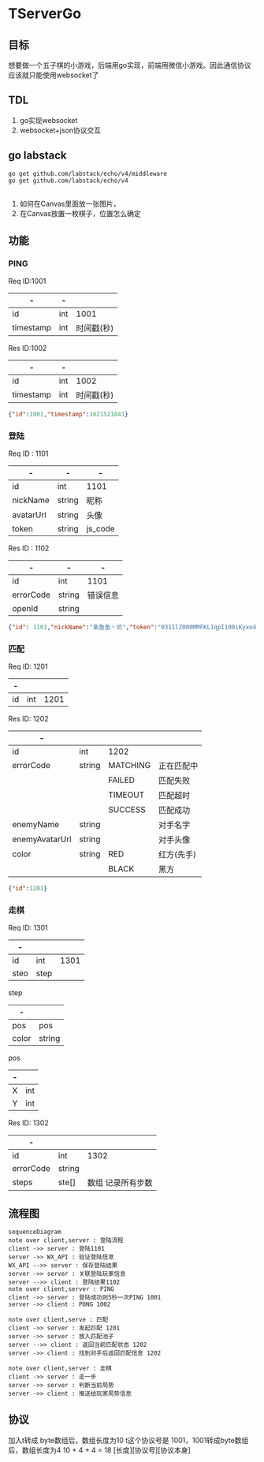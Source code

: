 # TServerGo


## 目标
想要做一个五子棋的小游戏，后端用go实现，前端用微信小游戏。因此通信协议应该就只能使用websocket了

## TDL

1. go实现websocket
2. websocket+json协议交互

## go labstack

```
go get github.com/labstack/echo/v4/middleware
go get github.com/labstack/echo/v4
```


##
1. 如何在Canvas里面放一张图片，
2. 在Canvas放置一枚棋子，位置怎么确定

## 功能

### PING

Req ID:1001


| -         | -   |            |
| --------- | --- | ---------- |
| id        | int | 1001       |
| timestamp | int | 时间戳(秒) |

Res ID:1002

| -         | -   |            |
| --------- | --- | ---------- |
| id        | int | 1002       |
| timestamp | int | 时间戳(秒) |


```json
{"id":1001,"timestamp":1621521841}
```

### 登陆

Req ID : 1101

| -         | -      | -       |
| --------- | ------ | ------- |
| id        | int    | 1101    |
| nickName  | string | 昵称    |
| avatarUrl | string | 头像    |
| token     | string | js_code |

Res ID : 1102

| -         | -      | -        |
| --------- | ------ | -------- |
| id        | int    | 1101     |
| errorCode | string | 错误信息 |
| openId    | string |          |

```json
{"id": 1101,"nickName":"条鱼鱼丶炕","token":"0311lZ000MMFKL1qpI100iKyxo41lZ0s","avatarUrl":""}
```

### 匹配

Req ID:  1201

| -   |     |      |
| --- | --- | ---- |
| id  | int | 1201 |

Res ID: 1202

| -              |        |          |            |
| -------------- | ------ | -------- | ---------- |
| id             | int    | 1202     |            |
| errorCode      | string | MATCHING | 正在匹配中 |
|                |        | FAILED   | 匹配失败   |
|                |        | TIMEOUT  | 匹配超时   |
|                |        | SUCCESS  | 匹配成功   |
| enemyName      | string |          | 对手名字   |
| enemyAvatarUrl | string |          | 对手头像   |
| color          | string | RED      | 红方(先手) |
|                |        | BLACK    | 黑方       |

```json
{"id":1201}
```

### 走棋

Req ID: 1301

| -    |      |      |
| ---- | ---- | ---- |
| id   | int  | 1301 |
| steo | step |      |

step

| -     |        |
| ----- | ------ |
| pos   | pos    |
| color | string |


pos

| -   |     |
| --- | --- |
| X   | int |
| Y   | int |


Res ID: 1302

| -         |        |                   |
| --------- | ------ | ----------------- |
| id        | int    | 1302              |
| errorCode | string |                   |
| steps     | ste[]  | 数组 记录所有步数 |

## 流程图

```mermaid
sequenceDiagram
note over client,server : 登陆流程
client ->> server : 登陆1101
server ->> WX_API : 验证登陆信息
WX_API -->> server : 保存登陆结果
server ->> server : 关联登陆玩家信息
server -->> client : 登陆结果1102
note over client,server : PING
client ->> server : 登陆成功则5秒一次PING 1001
server ->> client : PONG 1002

note over client,serve : 匹配
client ->> server : 发起匹配 1201
server ->> server : 放入匹配池子
server -->> client : 返回当前匹配状态 1202
server ->> client : 找到对手后返回匹配信息 1202

note over client,server : 走棋
client ->> server : 走一步
server ->> server : 判断当前局势
server ->> client : 推送给玩家局势信息
```

## 协议

加入t转成 byte数组后，数组长度为10
t这个协议号是 1001，1001转成byte数组后，数组长度为4
10 + 4 + 4 = 18
[长度][协议号][协议本身]
